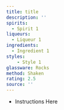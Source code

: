```yaml
---
title: title
description: ''
spirits:
  - Spirit 1
liqueurs:
  - Liqueur 1
ingredients:
  - Ingredient 1
styles:
    - Style 1
glassware: Rocks
method: Shaken
rating: 2.5
source: ''
---
```


- Instructions Here